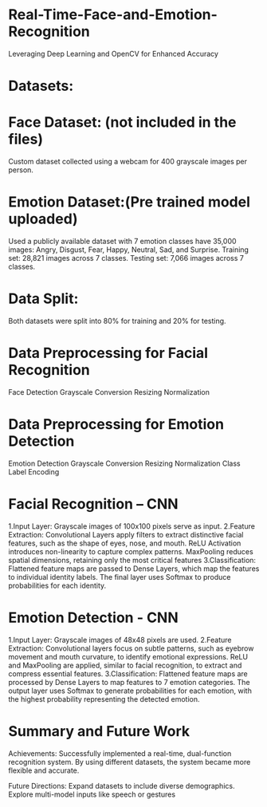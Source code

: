 # Real-Time-Face-and-Emotion-Recognition
Leveraging Deep Learning and OpenCV for Enhanced Accuracy
# Datasets:
# Face Dataset: (not included in the files)
Custom dataset collected using a webcam for 400 grayscale images per person.

# Emotion Dataset:(Pre trained model uploaded)
Used a publicly available dataset with 7 emotion classes have 35,000 images: Angry, Disgust, Fear, Happy, Neutral, Sad, and Surprise.
Training set: 28,821 images across 7 classes.
Testing set: 7,066 images across 7 classes.

# Data Split:
Both datasets were split into 80% for training and 20% for testing.

# Data Preprocessing for Facial Recognition
Face Detection
Grayscale Conversion
Resizing
Normalization

# Data Preprocessing for Emotion Detection​
Emotion Detection
Grayscale Conversion
Resizing
Normalization
Class Label Encoding

# Facial Recognition – CNN
1.Input Layer:
Grayscale images of 100x100 pixels serve as input.
2.Feature Extraction:
Convolutional Layers apply filters to extract distinctive facial features, such as the shape of eyes, nose, and mouth.
ReLU Activation introduces non-linearity to capture complex patterns.
MaxPooling reduces spatial dimensions, retaining only the most critical features
3.Classification:
Flattened feature maps are passed to Dense Layers, which map the features to individual identity labels.
The final layer uses Softmax to produce probabilities for each identity.

# Emotion Detection - CNN
1.Input Layer:
Grayscale images of 48x48 pixels are used.
2.Feature Extraction:
Convolutional layers focus on subtle patterns, such as eyebrow movement and mouth curvature, to identify emotional expressions.
ReLU and MaxPooling are applied, similar to facial recognition, to extract and compress essential features.
3.Classification:
Flattened feature maps are processed by Dense Layers to map features to 7 emotion categories.
The output layer uses Softmax to generate probabilities for each emotion, with the highest probability representing the detected emotion.

# Summary and Future Work
Achievements:
Successfully implemented a real-time, dual-function recognition system.
By using different datasets, the system became more flexible and accurate.

Future Directions:
Expand datasets to include diverse demographics.
Explore multi-model inputs like speech or gestures


